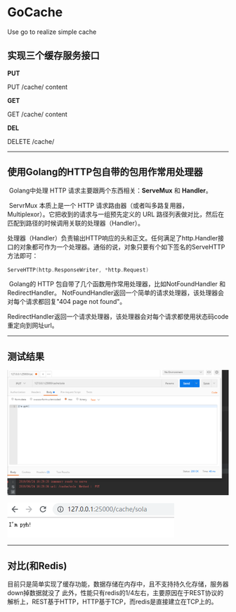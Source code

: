 # GoCache
Use go to realize simple cache


## 实现三个缓存服务接口

**PUT**

PUT /cache/<key>
content
<value>



**GET**

GET /cache/<key>
content
<value>



**DEL**

DELETE /cache/<key>



------

## 使用Golang的HTTP包自带的包用作常用处理器

​	Golang中处理 HTTP 请求主要跟两个东西相关：**ServeMux** 和 **Handler**。

​	ServrMux 本质上是一个 HTTP 请求路由器（或者叫多路复用器，Multiplexor）。它把收到的请求与一组预先定义的 URL 路径列表做对比，然后在匹配到路径的时候调用关联的处理器（Handler）。

​	处理器（Handler）负责输出HTTP响应的头和正文。任何满足了http.Handler接口的对象都可作为一个处理器。通俗的说，对象只要有个如下签名的ServeHTTP方法即可：

```go
ServeHTTP(http.ResponseWriter, *http.Request)
```

​	Golang的 HTTP 包自带了几个函数用作常用处理器，比如NotFoundHandler 和 RedirectHandler。
​	NotFoundHandler返回一个简单的请求处理器，该处理器会对每个请求都回复"404 page not found"。

​	RedirectHandler返回一个请求处理器，该处理器会对每个请求都使用状态码code重定向到网址url。



------

## 测试结果

![PUT](https://github.com/pyhblacksky/GoCache/blob/master/doc/put.PNG)



![GET](https://github.com/pyhblacksky/GoCache/blob/master/doc/get.PNG)

------

## 对比(和Redis)
目前只是简单实现了缓存功能，数据存储在内存中，且不支持持久化存储，服务器down掉数据就没了
此外，性能只有redis的1/4左右，主要原因在于REST协议的解析上，REST基于HTTP，HTTP基于TCP，而redis是直接建立在TCP上的。
